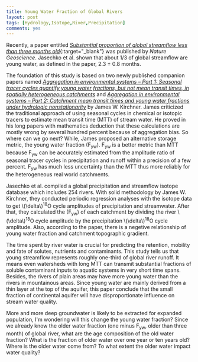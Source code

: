 ```yaml
---
title: Young Water Fraction of Global Rivers
layout: post
tags: [Hydrology,Isotope,River,Precipitation]
comments: yes
---
```



Recently, a paper entitled [*Substantial proportion of global streamflow less than three months old*](http://www.nature.com/ngeo/journal/v9/n2/full/ngeo2636.html){:target="_blank"} was published by *Nature Geoscience*. Jasechko et al. shown that about 1/3 of global streamflow are young water, as defined in the paper, 2.3 ± 0.8 months.

The foundation of this study is based on two newly published companion papers named [*Aggregation in environmental systems – Part 1: Seasonal tracer cycles quantify young water fractions, but not mean transit times, in spatially heterogeneous catchments*](http://www.hydrol-earth-syst-sci.net/20/279/2016/) and [*Aggregation in environmental systems – Part 2: Catchment mean transit times and young water fractions under hydrologic nonstationarity*](http://www.hydrol-earth-syst-sci.net/20/299/2016/) by James W. Kirchner. James criticized the traditional approach of using seasonal cycles in chemical or isotopic tracers to estimate mean transit time (MTT) of stream water. He proved in his long papers with mathematics deduction that these calculations are mostly wrong by several hundred percent because of aggregation bias. So where can we go next? While, James proposed an alternative storage metric, the young water fraction (F<sub>yw</sub>). F<sub>yw</sub> is a better metric than MTT because F<sub>yw</sub> can be accurately estimated from the amplitude ratio of seasonal tracer cycles in precipitation and runoff within a precision of a few percent. F<sub>yw</sub> has much less uncertainty than the MTT thus more reliably for the heterogeneous real world catchments.

Jasechko et al. compiled a global precipitation and streamflow isotope database which includes 254 rivers. With solid methodology by James W. Kirchner, they conducted periodic regression analyses with the isotope data to get \\(\delta\\)<sup>18</sup>O cycle amplitudes of precipitation and streamwater. After that, they calculated the (F<sub>yw</sub>) of each catchment by dividing the river \\(\delta\\)<sup>18</sup>O cycle amplitude by the precipitation \\(\delta\\)<sup>18</sup>O cycle amplitude. Also, according to the paper, there is a negetive relationship of young water fraction and catchment topographic gradient.

The time spent by river water is crucial for predicting the retention, mobility and fate of solutes, nutrients and contaminants. This study tells us that young streamflow represents roughly one-third of global river runoff. It means even watersheds with long MTT can transmit substantial fractions of soluble contaminant inputs to aquatic systems in very short time spans. Besides, the rivers of plain areas may have more young water than the rivers in mountainous areas. Since young water are mainly derived from a thin layer at the top of the aquifer, this paper conclude that the small fraction of continental aquifer will have disproportionate influence on stream water quality.

More and more deep groundwater is likely to be extracted for expanded population, I'm wondering will this change the young water fraction? Since we already know the older water fraction (one minus F<sub>yw</sub>, older than three month) of global river, what are the age composition of the old water fraction? What is the fraction of older water over one year or ten years old? Where is the older water come from? To what extent the older water impact water quality? 
